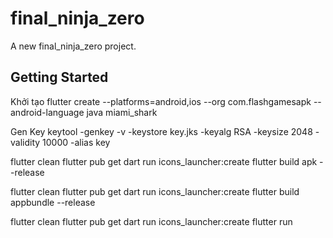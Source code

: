 # final_ninja_zero

A new final_ninja_zero project.

## Getting Started

Khởi tạo
flutter create --platforms=android,ios --org com.flashgamesapk --android-language java miami_shark

Gen Key
keytool -genkey -v -keystore key.jks -keyalg RSA -keysize 2048 -validity 10000 -alias key


flutter clean
flutter pub get
dart run icons_launcher:create
flutter build apk --release


flutter clean
flutter pub get
dart run icons_launcher:create
flutter build appbundle --release

flutter clean
flutter pub get
dart run icons_launcher:create
flutter run
